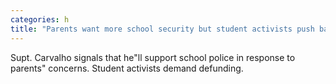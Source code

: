 ```yaml
---
categories: h
title: "Parents want more school security but student activists push back Inside the debate "
---
```

Supt. Carvalho signals that he"ll support school police in response to parents" concerns. Student activists demand defunding.  